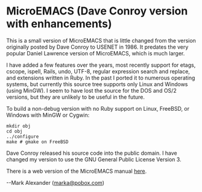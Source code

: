# MicroEMACS (Dave Conroy version with enhancements)

This is a small version of MicroEMACS that is little changed from
the version originally posted by Dave Conroy to USENET in 1986.  It
predates the very popular Daniel Lawrence version of MicroEMACS, which
is much larger.

I have added a few features over the years, most recently support for
etags, cscope, ispell, Rails, undo, UTF-8, regular expression search and
replace, and extensions written in Ruby.  In the past I ported it to
numerous operating systems, but currently this source tree supports
only Linux and Windows (using MinGW).  I seem to have lost the source
for the DOS and OS/2 versions, but they are unlikely to be useful in
the future.

To build a non-debug version with no Ruby support on Linux,
FreeBSD, or Windows with MinGW or Cygwin:

    mkdir obj
    cd obj
    ../configure
    make # gmake on FreeBSD

Dave Conroy released his source code into the public domain.  I have
changed my version to use the GNU General Public License Version 3.

There is a web version of the MicroEMACS manual [here](https://www.bloovis.com/meguide/).

--Mark Alexander (marka@pobox.com)
